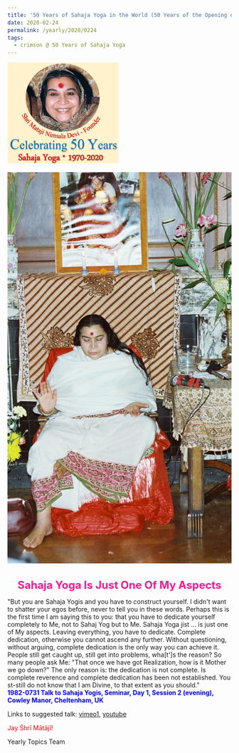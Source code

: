 ```yaml
---
title: '50 Years of Sahaja Yoga in the World (50 Years of the Opening of the Sahasrāra Chakra), Post 8'
date: 2020-02-24
permalink: /yearly/2020/0224
tags:
  - crimson @ 50 Years of Sahaja Yoga
---
```


<div style="text-align: left"><img src="/images/Celebrating50YearsSahajaYoga.png" width="250" /></div><br>

<div style="text-align: center"><img src="/images/image325.png" /></div>

<br>
<p style="color:DeepPink; text-align:center">
<font size="+2"><b>Sahaja Yoga Is Just One Of My Aspects</b><br></font>
</p>

<p>
"But you are Sahaja Yogis and you have to construct yourself. I didn't want to shatter your egos before, never to tell you in these words. Perhaps this is the first time I am saying this to you: that you have to dedicate yourself completely to Me, not to Sahaj Yog but to Me. Sahaja Yoga jist ... is just one of My aspects. Leaving everything, you have to dedicate. Complete dedication, otherwise you cannot ascend any further. Without questioning, without arguing, complete dedication is the only way you can achieve it.<br> 
People still get caught up, still get into problems, wha[t']s the reason? So many people ask Me: "That once we have got Realization, how is it Mother we go down?" The only reason is: the dedication is not complete. Is complete reverence and complete dedication has been not established. You st-still do not know that I am Divine, to that extent as you should."<br>
<font color="blue"><b>1982-0731 Talk to Sahaja Yogis, Seminar, Day 1, Session 2 (evening), Cowley Manor, Cheltenham, UK</b></font><br>
</p>

Links to suggested talk: <a href="https://vimeo.com/361786949"> vimeo1</a>, <a href="https://www.youtube.com/watch?v=pRIszxja-qE"> youtube</a><br>

<p style="color:red;">Jay Śhrī Mātājī!<br></p>

Yearly Topics Team